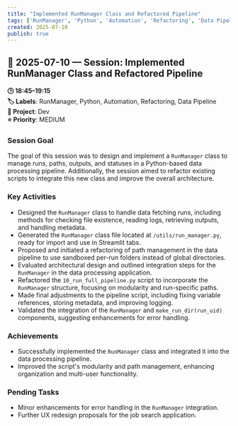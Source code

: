 ```yaml
---
title: "Implemented RunManager Class and Refactored Pipeline"
tags: ['RunManager', 'Python', 'Automation', 'Refactoring', 'Data Pipeline']
created: 2025-07-10
publish: true
---
```


## 📅 2025-07-10 — Session: Implemented RunManager Class and Refactored Pipeline

**🕒 18:45–19:15**  
**🏷️ Labels**: RunManager, Python, Automation, Refactoring, Data Pipeline  
**📂 Project**: Dev  
**⭐ Priority**: MEDIUM  


### Session Goal
The goal of this session was to design and implement a `RunManager` class to manage runs, paths, outputs, and statuses in a Python-based data processing pipeline. Additionally, the session aimed to refactor existing scripts to integrate this new class and improve the overall architecture.

### Key Activities
- Designed the `RunManager` class to handle data fetching runs, including methods for checking file existence, reading logs, retrieving outputs, and handling metadata.
- Generated the `RunManager` class file located at `/utils/run_manager.py`, ready for import and use in Streamlit tabs.
- Proposed and initiated a refactoring of path management in the data pipeline to use sandboxed per-run folders instead of global directories.
- Evaluated architectural design and outlined integration steps for the `RunManager` in the data processing application.
- Refactored the `10_run_full_pipeline.py` script to incorporate the `RunManager` structure, focusing on modularity and run-specific paths.
- Made final adjustments to the pipeline script, including fixing variable references, storing metadata, and improving logging.
- Validated the integration of the `RunManager` and `make_run_dir(run_uid)` components, suggesting enhancements for error handling.

### Achievements
- Successfully implemented the `RunManager` class and integrated it into the data processing pipeline.
- Improved the script's modularity and path management, enhancing organization and multi-user functionality.

### Pending Tasks
- Minor enhancements for error handling in the `RunManager` integration.
- Further UX redesign proposals for the job search application.
